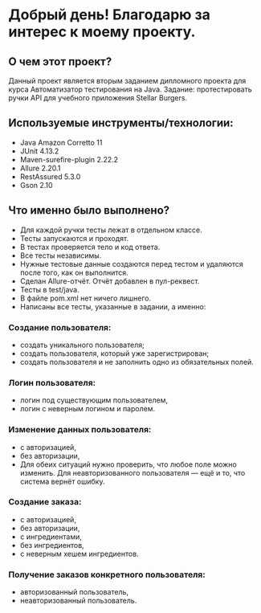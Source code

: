# Добрый день! Благодарю за интерес к моему проекту.
## О чем этот проект?
Данный проект является вторым заданием дипломного проекта для курса Автоматизатор тестирования на Java.
Задание: протестировать ручки API для учебного приложения Stellar Burgers.
## Используемые инструменты/технологии:
- Java Amazon Corretto 11
- JUnit 4.13.2
- Maven-surefire-plugin 2.22.2
- Allure 2.20.1
- RestAssured 5.3.0
- Gson 2.10
## Что именно было выполнено?
- Для каждой ручки тесты лежат в отдельном классе.
- Тесты запускаются и проходят.
- В тестах проверяется тело и код ответа.
- Все тесты независимы.
- Нужные тестовые данные создаются перед тестом и удаляются после того, как он выполнится.
- Сделан Allure-отчёт. Отчёт добавлен в пул-реквест.
- Тесты в test/java.
- В файле pom.xml нет ничего лишнего.
- Написаны все тесты, указанные в задании, а именно:
###  Создание пользователя:
-  создать уникального пользователя;
-  создать пользователя, который уже зарегистрирован;
-  создать пользователя и не заполнить одно из обязательных полей.
###  Логин пользователя:
-  логин под существующим пользователем,
-  логин с неверным логином и паролем.
###  Изменение данных пользователя:
-  с авторизацией,
-  без авторизации,
-  Для обеих ситуаций нужно проверить, что любое поле можно изменить. Для неавторизованного пользователя — ещё и то, что система вернёт ошибку.
###  Создание заказа:
-  с авторизацией,
-  без авторизации,
-  с ингредиентами,
-  без ингредиентов,
 - с неверным хешем ингредиентов.
###  Получение заказов конкретного пользователя:
-  авторизованный пользователь,
-  неавторизованный пользователь.
